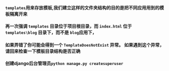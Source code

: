 #### `templates`用来存放模板,我们建立这样的文件夹结构的目的是把不同应用用到的模板隔离开来
#### 再一次强调 `templates` 目录位于项目根目录，而 `index.html` 位于 `templates\blog` 目录下，而不是 `blog`应用下，
#### 如果弄错了你可能会得到一个 `TemplateDoesNotExist` 异常。 如果遇到这个异常，请回来检查一下模板目录结构是否正确
#### 创建django后台管理员`python manage.py createsuperuser`